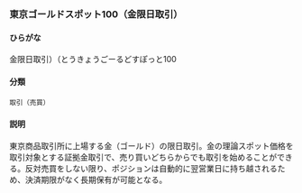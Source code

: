 <div style="display:none;">

## [あ行](securities-terms?id=あ行)
## [か行](securities-terms?id=か行)
## [さ行](securities-terms?id=さ行)
## [た行](securities-terms?id=た行)

</div>

### 東京ゴールドスポット100（金限日取引）

#### ひらがな

金限日取引）（とうきょうごーるどすぽっと100

#### 分類

`取引（売買）`

#### 説明

東京商品取引所に上場する金（ゴールド）の限日取引。金の理論スポット価格を取引対象とする証拠金取引で、売り買いどちらからでも取引を始めることができる。反対売買をしない限り、ポジションは自動的に翌営業日に持ち越されるため、決済期限がなく長期保有が可能となる。

<div style="display:none;">

## [な行](securities-terms?id=な行)
## [は行](securities-terms?id=は行)
## [ま行](securities-terms?id=ま行)
## [や行](securities-terms?id=や行)
## [ら行](securities-terms?id=ら行)
## [わ行](securities-terms?id=わ行)
## [英数字・記号](securities-terms?id=英数字・記号)

</div>

